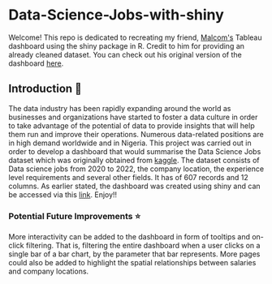 # Data-Science-Jobs-with-shiny

Welcome! This repo is dedicated to recreating my friend, [Malcom's](https://github.com/Ebuka456) Tableau dashboard using the shiny package in R. Credit to him for providing an already cleaned dataset. You can check out his original version of the dashboard [here](https://public.tableau.com/app/profile/okonkwo.malcom.chukwuebuka/viz/DataScienceJobs_16629787997780/Dashboard1).

## Introduction :wave:

The data industry has been rapidly expanding around the world as businesses and organizations have started to foster a data culture in order to take advantage of the potential of data to provide insights that will help them run and improve their operations. Numerous data-related positions are in high demand worldwide and in Nigeria. This project was carried out in order to develop a dashboard that would summarise the Data Science Jobs dataset which was originally obtained from [kaggle](https://www.kaggle.com/datasets/ruchi798/data-science-job-salaries?select=ds_salaries.csv). The dataset consists of Data science jobs from 2020 to 2022, the company location, the experience level requirements and several other fields. It has of 607 records and 12 columns. As earlier stated, the dashboard was created using shiny and can be accessed via this [link](https://dohbams.shinyapps.io/data-science-jobs/?_ga=2.162430015.287209543.1668194476-61114262.1666020806). Enjoy!!

### Potential Future Improvements :star:
More interactivity can be added to the dashboard in form of tooltips and on-click filtering. That is, filtering the entire dashboard when a user clicks on a single bar of a bar chart, by the parameter that bar represents.
More pages could also be added to highlight the spatial relationships between salaries and company locations.
